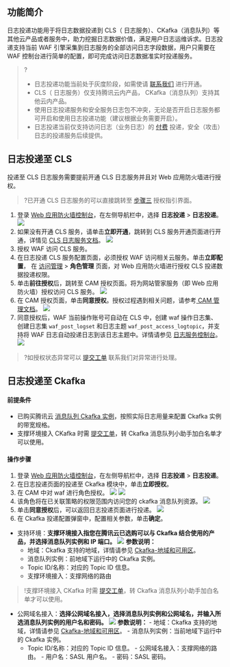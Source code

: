 ## 功能简介
日志投递功能用于将日志数据投递到 CLS（ 日志服务）、CKafka（消息队列）等其他云产品或者服务中，助力挖掘日志数据价值，满足用户日志运维诉求。日志投递支持当前 WAF 引擎采集到日志服务的全部访问日志字段数据，用户只需要在 WAF 控制台进行简单的配置，即可完成访问日志数据准实时投递服务。
>?
>- 日志投递功能当前处于灰度阶段，如需使请 [联系我们](https://cloud.tencent.com/online-service) 进行开通。
>- CLS（ 日志服务）仅支持腾讯云内产品， CKafka（消息队列）支持其他云内产品。
>- 使用日志投递服务和安全服务日志包不冲突，无论是否开启日志服务都可开启和使用日志投递功能（建议根据业务需要开启）。
>- 日志投递当前仅支持访问日志（业务日志）的 [付费](https://cloud.tencent.com/document/product/627/11730) 投递，安全（攻击）日志的投递服务后续提供。


## 日志投递至 CLS
投递至 CLS 日志服务需要提前开通 CLS 日志服务并且对 Web 应用防火墙进行授权。
>?已开通 CLS 日志服务的可以直接跳转至 [步骤三](#3) 授权指引界面。
>
1. 登录 [Web 应用防火墙控制台](https://console.cloud.tencent.com/guanjia/attack)，在左侧导航栏中，选择 **日志投递** > **日志投递**。
![](https://qcloudimg.tencent-cloud.cn/raw/baa69ed4f5416ba201412a42ba367c3e.png)
2. 如果没有开通 CLS 服务，请单击**立即开通**，跳转到 CLS 服务开通页面进行开通，详情见 [CLS 日志服务文档](https://cloud.tencent.com/document/product/614)。
![](https://qcloudimg.tencent-cloud.cn/raw/9a45e27e704a6f6876bf9ad55a406372.png)
3. 授权 WAF 访问 CLS 服务。[](id:3)
  1. 在日志投递 CLS 服务配置页面，必须授权 WAF 访问相关云服务。单击**立即配置**， 在 [访问管理](https://console.cloud.tencent.com/cam/role) > **角色管理** 页面，对 Web 应用防火墙进行授权 CLS 投递数据投递权限。
  2. 单击**前往授权**后，跳转至 CAM 授权页面。将为网站管家服务（即 Web 应用防火墙）授权访问 CLS 服务。
![](https://qcloudimg.tencent-cloud.cn/raw/ee6241df8b7d04f1ec96e6b967f1727d.png)
 3. 在 CAM 授权页面，单击**同意授权**。授权过程遇到相关问题，请参考[ CAM 管理文档](https://cloud.tencent.com/document/product/598)。
![](https://qcloudimg.tencent-cloud.cn/raw/03e024d64d6fcf048bb9ec5a35c22a7d.png)
 4.  同意授权后，WAF 当前操作账号可自动在 CLS 中，创建 waf 操作日志集、创建日志集 `waf_post_logset` 和日志主题 `waf_post_access_logtopic`，并支持将 WAF 日志自动投递日志到该日志主题中。详情请参见 [日志服务控制台](https://console.cloud.tencent.com/cls/overview?region=ap-guangzhou)。
![](https://qcloudimg.tencent-cloud.cn/raw/57e48d7f72b7770886ccca89fcf0d296.png)
>?如授权状态异常可以 [提交工单](https://console.cloud.tencent.com/workorder/category) 联系我们对异常进行处理。
>

## 日志投递至 Ckafka
#### 前提条件
- 已购买腾讯云 [消息队列 Ckafka 实例](https://cloud.tencent.com/document/product/597/11745)，按照实际日志用量来配置 Ckafka 实例的带宽规格。
- 支撑环境接入 CKafka 时需 [提交工单](https://console.cloud.tencent.com/workorder/category)，转 Ckafka 消息队列小助手加白名单才可以使用。

#### 操作步骤
1. 登录 [Web 应用防火墙控制台](https://console.cloud.tencent.com/guanjia/attack)，在左侧导航栏中，选择 **日志投递** > **日志投递**。
2. 在日志投递页面的投递至 Ckafka 模块中，单击**立即授权**。
 1.  在 CAM 中对 waf 进行角色授权。
![](https://qcloudimg.tencent-cloud.cn/raw/f754e86f36ad5099414c5183a2e548b3.png)
![](https://qcloudimg.tencent-cloud.cn/raw/dc077ef0361fc07ef6434614dd942242.png)
 2. 该角色将在已关联策略的权限范围内访问您的 ckafka 消息队列资源。
![](https://qcloudimg.tencent-cloud.cn/raw/cbe07ac6d8385657480c941ae2f1310c.png)
 3. 单击**同意授权**后，可以返回日志投递页面进行投递。
![](https://qcloudimg.tencent-cloud.cn/raw/cd46ef07158857f0e29c3041dd448828.png)
3. 在 Ckafka 投递配置弹窗中，配置相关参数，单击**确定**。
 - 支持环境：**支撑环境接入指您在腾讯云已选购可以与 Ckafka 结合使用的产品，并选择消息队列实例和 IP 端口。**
![](https://qcloudimg.tencent-cloud.cn/raw/12227d988accf8bff2145e7cd0f5a0c7.png)
**参数说明：**
    - 地域：Ckafka 支持的地域，详情请参见 [Ckafka-地域和可用区](https://cloud.tencent.com/document/product/597/44597)。
    - 消息队列实例：前地域下运行中的 Ckafka 实例。
    - Topic ID/名称：对应的 Topic ID 信息。
    - 支撑环境接入：支撑网络的路由
>!支撑环境接入 CKafka 时需 [提交工单](https://console.cloud.tencent.com/workorder/category)，转 Ckafka 消息队列小助手加白名单才可以使用。
>
   - 公网域名接入：**选择公网域名接入，选择消息队列实例和公网域名，并输入所选消息队列实例的用户名和密码。**
![](https://qcloudimg.tencent-cloud.cn/raw/ca21b211a754cc7c2e273dae44aa4cb7.png)
**参数说明：**
    - 地域：Ckafka 支持的地域，详情请参见 [Ckafka-地域和可用区](https://cloud.tencent.com/document/product/597/44597)。
    - 消息队列实例：当前地域下运行中的 Ckafka 实例。
     - Topic ID/名称：对应的 Topic ID 信息。
    - 公网域名接入：支撑网络的路由。
    - 用户名：SASL 用户名。
    - 密码：SASL 密码。
